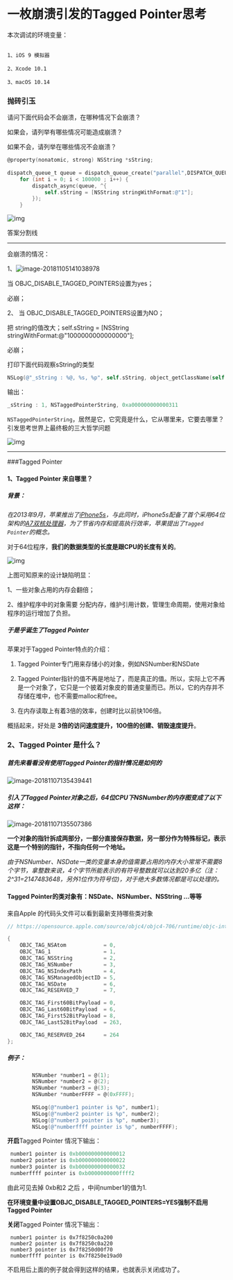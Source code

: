 # 一枚崩溃引发的Tagged Pointer思考

本次调试的环境变量：

```

1、iOS 9 模拟器

2、Xcode 10.1

3、macOS 10.14

```

### 抛砖引玉

请问下面代码会不会崩溃，在哪种情况下会崩溃？

如果会，请列举有哪些情况可能造成崩溃？

如果不会，请列举在哪些情况不会崩溃？

```objective-c
@property(nonatomic, strong) NSString *sString;
    
dispatch_queue_t queue = dispatch_queue_create("parallel",DISPATCH_QUEUE_CONCURRENT);
    for (int i = 0; i < 100000 ; i++) {
        dispatch_async(queue, ^{
            self.sString = [NSString stringWithFormat:@"1"];
        });
    }
```

![img](https://ws4.sinaimg.cn/large/006tNbRwly1fwx6hxxitfj308c08cdfw.jpg)



答案分割线

------

会崩溃的情况：

1、![image-20181105141038978](https://ws4.sinaimg.cn/large/006tNbRwly1fwx5npgtc1j31dc0rawod.jpg)

当 OBJC_DISABLE_TAGGED_POINTERS设置为yes；

必崩；

2、  当 OBJC_DISABLE_TAGGED_POINTERS设置为NO；

把 string的值改大；self.sString = [NSString stringWithFormat:@"1000000000000000"];

必崩；



打印下面代码观察sString的类型

```objective-c
NSLog(@"_sString : %@, %s, %p", self.sString, object_getClassName(self.sString),self.sString);

```

输出：

```c
_sString : 1, NSTaggedPointerString, 0xa000000000000311
```

 `NSTaggedPointerString`，居然是它，它究竟是什么，它从哪里来，它要去哪里？引发思考世界上最终极的三大哲学问题

![img](https://ws2.sinaimg.cn/large/006tNbRwly1fwx14ni8unj308c08c0su.jpg)

------



###Tagged Pointer

#### 1、Tagged Pointer 来自哪里？

##### 背景：

*在2013年9月，苹果推出了[iPhone5s](http://en.wikipedia.org/wiki/IPhone_5S)，与此同时，iPhone5s配备了首个采用64位架构的[A7双核处理器](http://en.wikipedia.org/wiki/Apple_A7)，为了节省内存和提高执行效率，苹果提出了`Tagged Pointer`的概念。*

对于64位程序，**我们的数据类型的长度是跟CPU的长度有关的**。

![img](https://ws2.sinaimg.cn/large/006tNbRwly1fwzg4ebszoj31i004sglg.jpg)

上图可知原来的设计缺陷明显：

1、一些对象占用的内存会翻倍；

2、维护程序中的对象需要 分配内存，维护引用计数，管理生命周期，使用对象给程序的运行增加了负担。



##### 于是乎诞生了Tagged Pointer

苹果对于Tagged Pointer特点的介绍：

1. Tagged Pointer专门用来存储小的对象，例如NSNumber和NSDate

2. Tagged Pointer指针的值不再是地址了，而是真正的值。所以，实际上它不再是一个对象了，它只是一个披着对象皮的普通变量而已。所以，它的内存并不存储在堆中，也不需要malloc和free。

3. 在内存读取上有着3倍的效率，创建时比以前快106倍。


概括起来，好处是  **3倍的访问速度提升，100倍的创建、销毁速度提升**。





### 2、Tagged Pointer 是什么？

##### 首先来看看没有使用Tagged Pointer的指针情况是如何的

![image-20181107135439441](https://ws1.sinaimg.cn/large/006tNbRwly1fwzgfoqms4j313c0dqjur.jpg)



##### 引入了Tagged Pointer对象之后，64位CPU下NSNumber的内存图变成了以下这样：

![image-20181107135507386](https://ws2.sinaimg.cn/large/006tNbRwly1fwzgg7imr1j314y0m6jx2.jpg)

**一个对象的指针拆成两部分，一部分直接保存数据，另一部分作为特殊标记，表示这是一个特别的指针，不指向任何一个地址。**

*由于NSNumber、NSDate一类的变量本身的值需要占用的内存大小常常不需要8个字节，拿整数来说，4个字节所能表示的有符号整数就可以达到20多亿（注：2^31=2147483648，另外1位作为符号位)，对于绝大多数情况都是可以处理的。*

#### Tagged Pointer的类对象有：NSDate、NSNumber、NSString  ...等等

来自Apple 的代码头文件可以看到最新支持哪些类对象

```c
// https://opensource.apple.com/source/objc4/objc4-706/runtime/objc-internal.h

{
    OBJC_TAG_NSAtom            = 0, 
    OBJC_TAG_1                 = 1, 
    OBJC_TAG_NSString          = 2, 
    OBJC_TAG_NSNumber          = 3, 
    OBJC_TAG_NSIndexPath       = 4, 
    OBJC_TAG_NSManagedObjectID = 5, 
    OBJC_TAG_NSDate            = 6, 
    OBJC_TAG_RESERVED_7        = 7, 

    OBJC_TAG_First60BitPayload = 0, 
    OBJC_TAG_Last60BitPayload  = 6, 
    OBJC_TAG_First52BitPayload = 8, 
    OBJC_TAG_Last52BitPayload  = 263, 

    OBJC_TAG_RESERVED_264      = 264
};
```



##### 例子：

```objective-c
        NSNumber *number1 = @(1);
        NSNumber *number2 = @(2);
        NSNumber *number3 = @(3);
        NSNumber *numberFFFF = @(0xFFFF);
        
        NSLog(@"number1 pointer is %p", number1);
        NSLog(@"number2 pointer is %p", number2);
        NSLog(@"number3 pointer is %p", number3);
        NSLog(@"numberffff pointer is %p", numberFFFF);
```

**开启**Tagged Pointer 情况下输出：

```c
 number1 pointer is 0xb000000000000012
 number2 pointer is 0xb000000000000022
 number3 pointer is 0xb000000000000032
 numberffff pointer is 0xb0000000000ffff2
```

由此可见去掉 0xb和2 之后 ，中间number1的值为1.



**在环境变量中设置OBJC_DISABLE_TAGGED_POINTERS=YES强制不启用Tagged Pointer**

**关闭**Tagged Pointer 情况下输出：

```
 number1 pointer is 0x7f8250c0a200
 number2 pointer is 0x7f8250c0a220
 number3 pointer is 0x7f8250d00f70
 numberffff pointer is 0x7f8250e19ad0
```

不启用后上面的例子就会得到这样的结果，也就表示关闭成功了。



